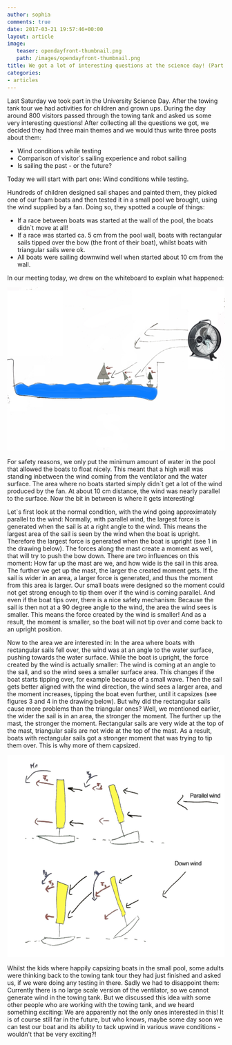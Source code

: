 ```yaml
---
author: sophia
comments: true
date: 2017-03-21 19:57:46+00:00
layout: article
image:
   teaser: opendayfront-thumbnail.png
   path: /images/opendayfront-thumbnail.png
title: We got a lot of interesting questions at the science day! (Part 1)
categories:
- articles
---
```



Last Saturday we took part in the University Science Day. After the towing tank tour we had activities for children and grown ups.
During the day around 800 visitors passed through the towing tank and asked us some very interesting questions!
After collecting all the questions we got, we decided they had three main themes and we would thus write three posts about them:
  * Wind conditions while testing
  * Comparison of visitor`s sailing experience and robot sailing
  * Is sailing the past - or the future?

Today we will start with part one: Wind conditions while testing.

Hundreds of children designed sail shapes and painted them, they picked one of our foam boats and then tested it in a small pool we brought, using the wind supplied by a fan.
Doing so, they spotted a couple of things:
  * If a race between boats was started at the wall of the pool, the boats didn`t move at all!
  * If a race was started ca. 5 cm from the pool wall, boats with rectangular sails tipped over the bow (the front of their boat), whilst boats with triangular sails were ok.
  * All boats were sailing downwind well when started about 10 cm from the wall.

In our meeting today, we drew on the whiteboard to explain what happened:

![Foam boat in tank](/images/tank.jpg)

For safety reasons, we only put the minimum amount of water in the pool that allowed the boats to float nicely.
This meant that a high wall was standing inbetween the wind coming from the ventilator and the water surface.
The area where no boats started simply didn`t get a lot of the wind produced by the fan.
At about 10 cm distance, the wind was nearly parallel to the surface.
Now the bit in between is where it gets interesting!

Let`s first look at the normal condition, with the wind going approximately parallel to the wind:
Normally, with parallel wind, the largest force is generated when the sail is at a right angle to the wind.
This means the largest area of the sail is seen by the wind when the boat is upright. Therefore the largest
force is generated when the boat is upright (see 1 in the drawing below). The forces along the mast create a moment as well,
that will try to push the bow down. There are two influences on this moment: How far up the mast are we, and how wide is the sail in this area.
The further we get up the mast, the larger the created moment gets. If the sail is wider in an area, a larger force is generated, and thus the moment from this area is larger.
Our small boats were designed so the moment could not get strong enough to tip them over if the wind is coming parallel.
And even if the boat tips over, there is a nice safety mechanism: Because the sail is then not at a 90 degree angle to the wind, the area the wind sees is smaller.
This means the force created by the wind is smaller! And as a result, the moment is smaller, so the boat will not tip over and come back to an upright position.

Now to the area we are interested in: In the area where boats with rectangular sails fell over, the wind was at an angle to the water surface, pushing towards the water surface.
While the boat is upright, the force created by the wind is actually smaller: The wind is coming at an angle to the sail, and so the wind sees a smaller surface area.
This changes if the boat starts tipping over, for example because of a small wave. Then the sail gets better aligned with the wind direction,
the wind sees a larger area, and the moment increases, tipping the boat even further, until it capsizes (see figures 3 and 4 in the drawing below).
But why did the rectangular sails cause more problems than the triangular ones? Well, we mentioned earlier, the wider the sail is in an area, the stronger the moment.
The further up the mast, the stronger the moment.
Rectangular sails are very wide at the top of the mast, triangular sails are not wide at the top of the mast. As a result, boats with rectangular sails got a stronger moment that
was trying to tip them over. This is why more of them capsized.

![downwind condition explained](/images/downwind.jpg)


Whilst the kids where happily capsizing boats in the small pool, some adults were thinking back to the towing tank tour they had just finished and asked us,
if we were doing any testing in there. Sadly we had to disappoint them: Currently there is no large scale version of the ventilator, so we cannot generate wind
in the towing tank. But we discussed this idea with some other people who are working with the towing tank, and we heard something exciting: We are apparently not the only
ones interested in this! It is of course still far in the future, but who knows, maybe some day soon we can test our boat and its ability to tack upwind in various wave
conditions - wouldn't that be very exciting?!

